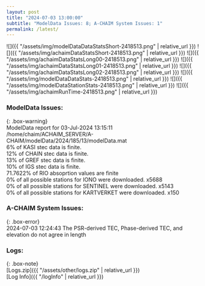 ```yaml
---
layout: post
title: "2024-07-03 13:00:00"
subtitle: "ModelData Issues: 8; A-CHAIM System Issues: 1"
permalink: /latest/
---
```


![]({{ "/assets/img/modelDataDataStatsShort-2418513.png" | relative_url }})
![]({{ "/assets/img/achaimDataStatsShort-2418513.png" | relative_url }})
![]({{ "/assets/img/achaimDataStatsLong00-2418513.png" | relative_url }})
![]({{ "/assets/img/achaimDataStatsLong01-2418513.png" | relative_url }})
![]({{ "/assets/img/achaimDataStatsLong02-2418513.png" | relative_url }})
![]({{ "/assets/img/modelDataDataStats-2418513.png" | relative_url }})
![]({{ "/assets/img/modelDataStationStats-2418513.png" | relative_url }})
![]({{ "/assets/img/achaimRunTime-2418513.png" | relative_url }})


### ModelData Issues:  
  
{: .box-warning}  
 ModelData report for 03-Jul-2024 13:15:11   
 /home/chaim/ACHAIM_SERVER/A-CHAIM/modelData/2024/185/13/modelData.mat   
 6% of KASI stec data is finite.   
 12% of CHAIN stec data is finite.   
 13% of GREF stec data is finite.   
 10% of IGS stec data is finite.   
 71.7622% of RIO absoprtion values are finite   
 0% of all possible stations for IONO were downloaded. x5688   
 0% of all possible stations for SENTINEL were downloaded. x5143   
 0% of all possible stations for KARTVERKET were downloaded. x150   
  
### A-CHAIM System Issues:  
  
{: .box-error}  
2024-07-03 12:24:43 The PSR-derived TEC, Phase-derived TEC, and elevation do not agree in length  

### Logs:  
  
{: .box-note}  
[Logs.zip]({{ "/assets/other/logs.zip" | relative_url }})  
[Log Info]({{ "/logInfo" | relative_url }})  
